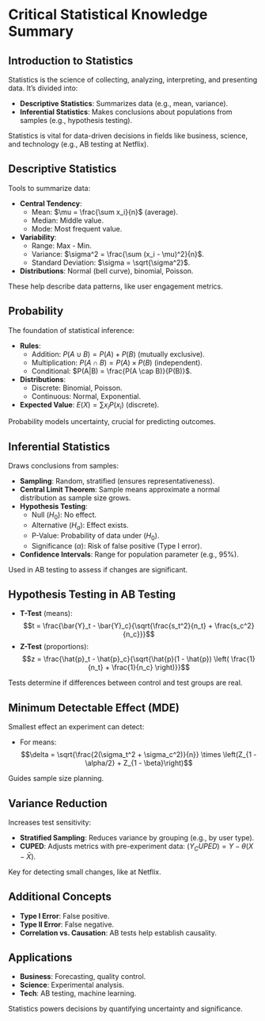 # Critical Statistical Knowledge Summary

## Introduction to Statistics
Statistics is the science of collecting, analyzing, interpreting, and presenting data. It’s divided into:
- **Descriptive Statistics**: Summarizes data (e.g., mean, variance).
- **Inferential Statistics**: Makes conclusions about populations from samples (e.g., hypothesis testing).

Statistics is vital for data-driven decisions in fields like business, science, and technology (e.g., AB testing at Netflix).

## Descriptive Statistics
Tools to summarize data:
- **Central Tendency**:
  - Mean: $\mu = \frac{\sum x_i}{n}$ (average).
  - Median: Middle value.
  - Mode: Most frequent value.
- **Variability**:
  - Range: Max - Min.
  - Variance: $\sigma^2 = \frac{\sum (x_i - \mu)^2}{n}$.
  - Standard Deviation: $\sigma = \sqrt{\sigma^2}$.
- **Distributions**: Normal (bell curve), binomial, Poisson.

These help describe data patterns, like user engagement metrics.

## Probability
The foundation of statistical inference:
- **Rules**:
  - Addition: $P(A \cup B) = P(A) + P(B)$ (mutually exclusive).
  - Multiplication: $P(A \cap B) = P(A) \times P(B)$ (independent).
  - Conditional: $P(A|B) = \frac{P(A \cap B)}{P(B)}$.
- **Distributions**:
  - Discrete: Binomial, Poisson.
  - Continuous: Normal, Exponential.
- **Expected Value**: $E(X) = \sum {x_i P(x_i)}$ (discrete).

Probability models uncertainty, crucial for predicting outcomes.

## Inferential Statistics
Draws conclusions from samples:
- **Sampling**: Random, stratified (ensures representativeness).
- **Central Limit Theorem**: Sample means approximate a normal distribution as sample size grows.
- **Hypothesis Testing**:
  - Null ($H_0$): No effect.
  - Alternative ($H_a$): Effect exists.
  - P-Value: Probability of data under ($H_0$).
  - Significance ($\alpha$): Risk of false positive (Type I error).
- **Confidence Intervals**: Range for population parameter (e.g., 95%).

Used in AB testing to assess if changes are significant.

## Hypothesis Testing in AB Testing
- **T-Test** (means):
  $$t = \frac{\bar{Y}_t - \bar{Y}_c}{\sqrt{\frac{s_t^2}{n_t} + \frac{s_c^2}{n_c}}}$$
- **Z-Test** (proportions):
  $$z = \frac{\hat{p}_t - \hat{p}_c}{\sqrt{\hat{p}(1 - \hat{p}) \left( \frac{1}{n_t} + \frac{1}{n_c} \right)}}$$

Tests determine if differences between control and test groups are real.

## Minimum Detectable Effect (MDE)
Smallest effect an experiment can detect:
- For means: 
$$\delta = \sqrt{\frac{2(\sigma_t^2 + \sigma_c^2)}{n}} \times \left(Z_{1 - \alpha/2} + Z_{1 - \beta}\right)$$

Guides sample size planning.

## Variance Reduction
Increases test sensitivity:
- **Stratified Sampling**: Reduces variance by grouping (e.g., by user type).
- **CUPED**: Adjusts metrics with pre-experiment data: $(Y_CUPED) = Y - \theta (X - \bar{X})$.

Key for detecting small changes, like at Netflix.

## Additional Concepts
- **Type I Error**: False positive.
- **Type II Error**: False negative.
- **Correlation vs. Causation**: AB tests help establish causality.

## Applications
- **Business**: Forecasting, quality control.
- **Science**: Experimental analysis.
- **Tech**: AB testing, machine learning.

Statistics powers decisions by quantifying uncertainty and significance.